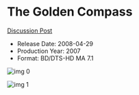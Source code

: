 # The Golden Compass

[Discussion Post](https://www.avsforum.com/threads/bass-eq-for-filtered-movies.2995212/post-57622554)

* Release Date: 2008-04-29
* Production Year: 2007
* Format: BD/DTS-HD MA 7.1

![img 0](https://i.imgur.com/TRnSd5P.jpg)

![img 1](https://i.imgur.com/9BPlTQ2.jpg)

